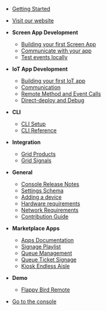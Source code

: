 
* [Getting Started](/getting-started)
* [Visit our website](https://omborigrid.com)

* **Screen App Development**
  * [Building your first Screen App](/app-development/building-your-first-screen-app)
  * [Communicate with your app](/app-development/communication)
  * [Test events locally](/app-development/testing-events-locally)
* **IoT App Development**
  * [Building your first IoT app](/iot-development/creating-your-first-iot-app)
  * [Communication](/iot-development/communication)
  * [Remote Method and Event Calls](/iot-development/remote-events)
  * [Direct-deploy and Debug](/iot-development/direct-deploy-debug)
* **CLI**
  * [CLI Setup](cli/setup)
  * [CLI Reference](/cli/reference)
* **Integration**
  * [Grid Products](/grid-products/)
  * [Grid Signals](/grid-signals/)
* **General**
  * [Console Release Notes](/console/releasenotes/)
  * [Settings Schema](/general/schema)
  * [Adding a device](/general/adding-device)
  * [Hardware requirements](/general/hardware-requirements)
  * [Network Requirements](/general/network-requirements)
  * [Contribution Guide](/general/contributing)
* **Marketplace Apps**
  * [Apps Documentation](/apps/)
  * [Signage Playlist](/apps/signage/)
  * [Queue Management](/apps/queue/setting-up)
  * [Queue Ticket Signage](/apps/queue-ticket-signage/)
  * [Kiosk Endless Aisle](/apps/kiosk-endless-aisle/)
* **Demo**
  * [Flappy Bird Remote](/demo/flappy-bird)

* [Go to the console](https://console.omborigrid.com/)
